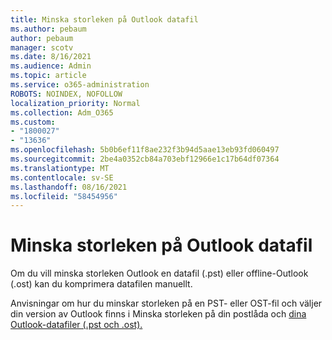 ```yaml
---
title: Minska storleken på Outlook datafil
ms.author: pebaum
author: pebaum
manager: scotv
ms.date: 8/16/2021
ms.audience: Admin
ms.topic: article
ms.service: o365-administration
ROBOTS: NOINDEX, NOFOLLOW
localization_priority: Normal
ms.collection: Adm_O365
ms.custom:
- "1800027"
- "13636"
ms.openlocfilehash: 5b0b6ef11f8ae232f3b94d5aae13eb93fd060497
ms.sourcegitcommit: 2be4a0352cb84a703ebf12966e1c17b64df07364
ms.translationtype: MT
ms.contentlocale: sv-SE
ms.lasthandoff: 08/16/2021
ms.locfileid: "58454956"
---
```

# <a name="reduce-the-size-of-your-outlook-data-file"></a>Minska storleken på Outlook datafil

Om du vill minska storleken Outlook en datafil (.pst) eller offline-Outlook (.ost) kan du komprimera datafilen manuellt. 

Anvisningar om hur du minskar storleken på en PST- eller OST-fil och väljer din version av Outlook finns i Minska storleken på din postlåda och [dina Outlook-datafiler (.pst och .ost).](https://support.microsoft.com/office/reduce-the-size-of-your-mailbox-and-outlook-data-files-pst-and-ost-e4c6a4f1-d39c-47dc-a4fa-abe96dc8c7ef)